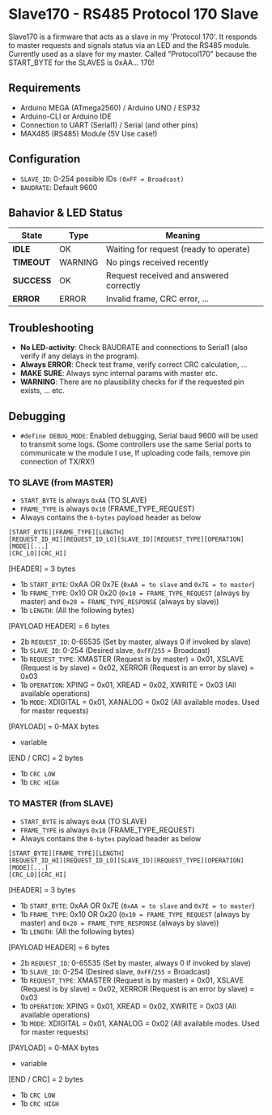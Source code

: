 # Slave170 - RS485 Protocol 170 Slave
Slave170 is a firmware that acts as a slave in my 'Protocol 170'. It responds to master requests and signals status via an LED and the RS485 module.
Currently used as a slave for my master.
Called "Protocol170" because the START_BYTE for the SLAVES is 0xAA... 170!

## Requirements

- Arduino MEGA (ATmega2560)  / Arduino UNO / ESP32
- Arduino-CLI or Arduino IDE  
- Connection to UART (Serial1) / Serial (and other pins)
- MAX485 (RS485) Module (5V Use case!)

## Configuration
- `SLAVE_ID`: 0-254 possible IDs `(0xFF = Broadcast)`
- `BAUDRATE`: Default 9600

## Bahavior & LED Status
| State       | Type    | Meaning                                  |
| ----------- | ------- | ---------------------------------------- |
| **IDLE**    | OK      | Waiting for request (ready to operate)   |
| **TIMEOUT** | WARNING | No pings received recently               |
| **SUCCESS** | OK      | Request received and answered correctly  |
| **ERROR**   | ERROR   | Invalid frame, CRC error, ...            |
  
## Troubleshooting
- **No LED-activity**: Check BAUDRATE and connections to Serial1 (also verify if any delays in the program).
- **Always ERROR**: Check test frame, verify correct CRC calculation, ...
- **MAKE SURE**: Always sync internal params with master etc.
- **WARNING**: There are no plausibility checks for if the requested pin exists, ... etc.

## Debugging
- `#define DEBUG_MODE`: Enabled debugging, Serial baud 9600 will be used to transmit some logs. (Some controllers use the same Serial ports to communicate w the module I use, If uploading code fails, remove pin connection of TX/RX!)

### TO SLAVE (from MASTER)
- `START_BYTE` is always `0xAA` (TO SLAVE)
- `FRAME_TYPE` is always `0x10` (FRAME_TYPE_REQUEST)
- Always contains the `6-bytes` payload header as below
  
```
[START_BYTE][FRAME_TYPE][LENGTH]
[REQUEST_ID_HI][REQUEST_ID_LO][SLAVE_ID][REQUEST_TYPE][OPERATION][MODE][...]
[CRC_LO][CRC_HI]
```
[HEADER] = 3 bytes
- 1b `START_BYTE`: 0xAA OR 0x7E (`0xAA = to slave` and `0x7E = to master`)
- 1b `FRAME_TYPE`: 0x10 OR 0x20 (`0x10 = FRAME_TYPE_REQUEST` (always by master) and `0x20 = FRAME_TYPE_RESPONSE` (always by slave))
- 1b `LENGTH`: <until-max-length> (All the following bytes)

[PAYLOAD HEADER] = 6 bytes
- 2b `REQUEST_ID`: 0-65535 (Set by master, always 0 if invoked by slave)
- 1b `SLAVE_ID`: 0-254 (Desired slave, `0xFF`/`255` = Broadcast)
- 1b `REQUEST_TYPE`: XMASTER (Request is by master) = 0x01, XSLAVE (Request is by slave) = 0x02, XERROR (Request is an error by slave) = 0x03
- 1b `OPERATION`: XPING = 0x01, XREAD = 0x02, XWRITE = 0x03 (All available operations)
- 1b `MODE`: XDIGITAL = 0x01, XANALOG = 0x02 (All available modes. Used for master requests)

[PAYLOAD] = 0-MAX bytes
- variable

[END / CRC] = 2 bytes
- 1b `CRC LOW`
- 1b `CRC HIGH`

### TO MASTER (from SLAVE)
- `START_BYTE` is always `0xAA` (TO SLAVE)
- `FRAME_TYPE` is always `0x10` (FRAME_TYPE_REQUEST)
- Always contains the `6-bytes` payload header as below
  
```
[START_BYTE][FRAME_TYPE][LENGTH]
[REQUEST_ID_HI][REQUEST_ID_LO][SLAVE_ID][REQUEST_TYPE][OPERATION][MODE][...]
[CRC_LO][CRC_HI]
```
[HEADER] = 3 bytes
- 1b `START_BYTE`: 0xAA OR 0x7E (`0xAA = to slave` and `0x7E = to master`)
- 1b `FRAME_TYPE`: 0x10 OR 0x20 (`0x10 = FRAME_TYPE_REQUEST` (always by master) and `0x20 = FRAME_TYPE_RESPONSE` (always by slave))
- 1b `LENGTH`: <until-max-length> (All the following bytes)

[PAYLOAD HEADER] = 6 bytes
- 2b `REQUEST_ID`: 0-65535 (Set by master, always 0 if invoked by slave)
- 1b `SLAVE_ID`: 0-254 (Desired slave, `0xFF`/`255` = Broadcast)
- 1b `REQUEST_TYPE`: XMASTER (Request is by master) = 0x01, XSLAVE (Request is by slave) = 0x02, XERROR (Request is an error by slave) = 0x03
- 1b `OPERATION`: XPING = 0x01, XREAD = 0x02, XWRITE = 0x03 (All available operations)
- 1b `MODE`: XDIGITAL = 0x01, XANALOG = 0x02 (All available modes. Used for master requests)

[PAYLOAD] = 0-MAX bytes
- variable

[END / CRC] = 2 bytes
- 1b `CRC LOW`
- 1b `CRC HIGH`
